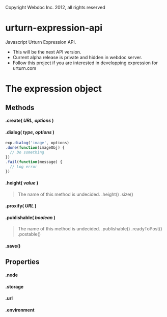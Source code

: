 Copyright Webdoc Inc. 2012, all rights reserved

urturn-expression-api
=====================

Javascript Urturn Expression API.

* This will be the next API version. 
* Current alpha release is private and hidden in webdoc server.
* Follow this project if you are interested in developping expression for urturn.com


# The expression object

## Methods

#### .create( _URL_, _options_ )

#### .dialog( _type_, _options_ )

```js
exp.dialog('image', options)
.done(function(imageObj) {
  // Do something
})
.fail(function(message) {
  // Log error
})
```

#### .height( _value_ ) 

> The name of this method is undecided.
> .height()
> .size()


#### .proxify( _URL_ )

#### .publishable( _boolean_ )

> The name of this method is undecided.
> .publishable()
> .readyToPost()
> .postable()


#### .save()



## Properties

#### .node

#### .storage

#### .url

#### .environment

####
